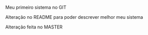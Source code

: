 Meu primeiro sistema no GIT

Alteração no README para poder descrever melhor meu sistema

Alteração feita no MASTER